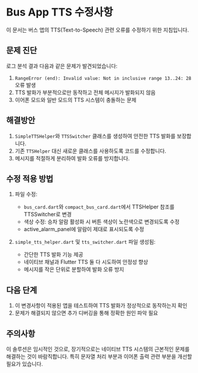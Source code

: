 # Bus App TTS 수정사항

이 문서는 버스 앱의 TTS(Text-to-Speech) 관련 오류를 수정하기 위한 지침입니다.

## 문제 진단

로그 분석 결과 다음과 같은 문제가 발견되었습니다:

1. `RangeError (end): Invalid value: Not in inclusive range 13..24: 28` 오류 발생
2. TTS 발화가 부분적으로만 동작하고 전체 메시지가 발화되지 않음
3. 이어폰 모드와 일반 모드의 TTS 시스템이 충돌하는 문제

## 해결방안

1. `SimpleTTSHelper`와 `TTSSwitcher` 클래스를 생성하여 안전한 TTS 발화를 보장합니다.
2. 기존 `TTSHelper` 대신 새로운 클래스를 사용하도록 코드를 수정합니다.
3. 메시지를 적절하게 분리하여 발화 오류를 방지합니다.

## 수정 적용 방법

1. 파일 수정:
   - `bus_card.dart`와 `compact_bus_card.dart`에서 TTSHelper 참조를 TTSSwitcher로 변경
   - 색상 수정: 승차 알람 활성화 시 버튼 색상이 노란색으로 변경되도록 수정
   - active_alarm_panel에 알람이 제대로 표시되도록 수정

2. `simple_tts_helper.dart` 및 `tts_switcher.dart` 파일 생성됨:
   - 간단한 TTS 발화 기능 제공
   - 네이티브 채널과 Flutter TTS 둘 다 시도하여 안정성 향상
   - 메시지를 작은 단위로 분할하여 발화 오류 방지

## 다음 단계

1. 이 변경사항이 적용된 앱을 테스트하여 TTS 발화가 정상적으로 동작하는지 확인
2. 문제가 해결되지 않으면 추가 디버깅을 통해 정확한 원인 파악 필요

## 주의사항

이 솔루션은 임시적인 것으로, 장기적으로는 네이티브 TTS 시스템의 근본적인 문제를 해결하는 것이 바람직합니다. 특히 문자열 처리 부분과 이어폰 출력 관련 부분을 개선할 필요가 있습니다.
